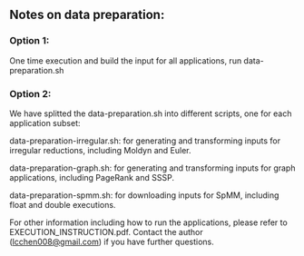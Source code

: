 ## Notes on data preparation:

### Option 1: 
One time execution and build the input for all applications, run data-preparation.sh 

### Option 2: 
We have splitted the data-preparation.sh into different scripts, one for each application subset:

data-preparation-irregular.sh: for generating and transforming inputs for
irregular reductions, including Moldyn and Euler.

data-preparation-graph.sh: for generating and transforming inputs for graph
applications, including PageRank and SSSP.

data-preparation-spmm.sh: for downloading inputs for SpMM, including
float and double executions.

   For other information including how to run the applications, please refer to EXECUTION_INSTRUCTION.pdf.
   Contact the author (lcchen008@gmail.com) if you have further questions.
